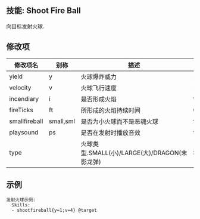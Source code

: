 技能: Shoot Fire Ball
--------------------------

向目标发射火球.

修改项
----------

| 修改项名 | 别称    | 描述                                                                                                    | 默认值 |
|-----------|------------|----------------------------------------------------------------------------------------------------------------|---------------|
| yield         | y         | 火球爆炸威力                                 | 1             |
| velocity      | v         | 火球飞行速度                                 | 1             |
| incendiary    | i         | 是否形成火焰                      | false         |
| fireTicks     | ft        | 所形成的火焰持续时间             | 0             |
| smallfireball | small,sml | 是否为小火球而不是恶魂火球 | false         |
| playsound     | ps        | 是否在发射时播放音效  | false         |
| type          |           | 火球类型.SMALL(小)/LARGE(大)/DRAGON(末影龙弹) | SMALL |

示例
--------

    发射火球示例:
      Skills:
      - shootfireball{y=1;v=4} @target
